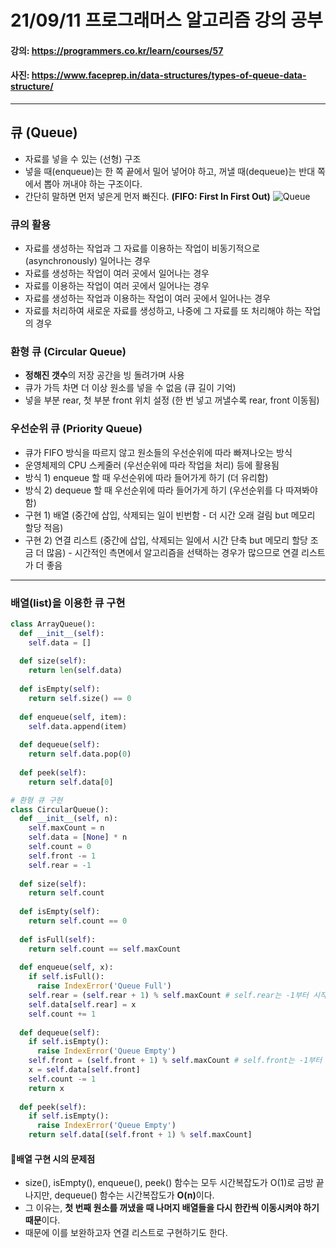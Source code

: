 # 21/09/11 프로그래머스 알고리즘 강의 공부
#### 강의: <a>https://programmers.co.kr/learn/courses/57</a>
#### 사진: <a>https://www.faceprep.in/data-structures/types-of-queue-data-structure/</a>
***
## 큐 (Queue)
* 자료를 넣을 수 있는 (선형) 구조
* 넣을 때(enqueue)는 한 쪽 끝에서 밀어 넣어야 하고, 꺼낼 때(dequeue)는 반대 쪽에서 뽑아 꺼내야 하는 구조이다.
* 간단히 말하면 먼저 넣은게 먼저 빠진다. <b>(FIFO: First In First Out)</b>
![Queue](https://i1.faceprep.in/Companies-1/queue-operations.gif)
### 큐의 활용
* 자료를 생성하는 작업과 그 자료를 이용하는 작업이 비동기적으로 (asynchronously) 일어나는 경우
* 자료를 생성하는 작업이 여러 곳에서 일어나는 경우
* 자료를 이용하는 작업이 여러 곳에서 일어나는 경우
* 자료를 생성하는 작업과 이용하는 작업이 여러 곳에서 일어나는 경우
* 자료를 처리하여 새로운 자료를 생성하고, 나중에 그 자료를 또 처리해야 하는 작업의 경우
### 환형 큐 (Circular Queue)
* <b>정해진 갯수</b>의 저장 공간을 빙 돌려가며 사용
* 큐가 가득 차면 더 이상 원소를 넣을 수 없음 (큐 길이 기억)
* 넣을 부분 rear, 첫 부분 front 위치 설정 (한 번 넣고 꺼낼수록 rear, front 이동됨)
### 우선순위 큐 (Priority Queue)
* 큐가 FIFO 방식을 따르지 않고 원소들의 우선순위에 따라 빠져나오는 방식
* 운영체제의 CPU 스케줄러 (우선순위에 따라 작업을 처리) 등에 활용됨
* 방식 1) enqueue 할 때 우선순위에 따라 들어가게 하기 (더 유리함)
* 방식 2) dequeue 할 때 우선순위에 따라 들어가게 하기 (우선순위를 다 따져봐야 함)
* 구현 1) 배열 (중간에 삽입, 삭제되는 일이 빈번함 - 더 시간 오래 걸림 but 메모리 할당 적음)
* 구현 2) 연결 리스트 (중간에 삽입, 삭제되는 일에서 시간 단축 but 메모리 할당 조금 더 많음) - 시간적인 측면에서 알고리즘을 선택하는 경우가 많으므로 연결 리스트가 더 좋음
***
### 배열(list)을 이용한 큐 구현
```python
class ArrayQueue():
  def __init__(self):
    self.data = []
  
  def size(self):
    return len(self.data)
  
  def isEmpty(self):
    return self.size() == 0
  
  def enqueue(self, item):
    self.data.append(item)
  
  def dequeue(self):
    return self.data.pop(0)
  
  def peek(self):
    return self.data[0]

# 환형 큐 구현
class CircularQueue():
  def __init__(self, n):
    self.maxCount = n
    self.data = [None] * n
    self.count = 0
    self.front -= 1
    self.rear = -1
  
  def size(self):
    return self.count
    
  def isEmpty(self):
    return self.count == 0
  
  def isFull(self):
    return self.count == self.maxCount
    
  def enqueue(self, x):
    if self.isFull():
      raise IndexError('Queue Full')
    self.rear = (self.rear + 1) % self.maxCount # self.rear는 -1부터 시작하므로 +1을 해야 하고, self.maxCount로 나눈 나머지대로 배열의 인덱스를 준다.
    self.data[self.rear] = x
    self.count += 1
  
  def dequeue(self):
    if self.isEmpty():
      raise IndexError('Queue Empty')
    self.front = (self.front + 1) % self.maxCount # self.front는 -1부터 시작하므로 +1을 해야 하고, self.maxCount로 나눈 나머지대로 배열의 인덱스를 준다.
    x = self.data[self.front]
    self.count -= 1
    return x
  
  def peek(self):
    if self.isEmpty():
      raise IndexError('Queue Empty')
    return self.data[(self.front + 1) % self.maxCount]
```
#### 🚨배열 구현 시의 문제점
* size(), isEmpty(), enqueue(), peek() 함수는 모두 시간복잡도가 O(1)로 금방 끝나지만, dequeue() 함수는 시간복잡도가 <b>O(n)</b>이다.  
* 그 이유는, <b>첫 번째 원소를 꺼냈을 때 나머지 배열들을 다시 한칸씩 이동시켜야 하기 때문</b>이다.
* 때문에 이를 보완하고자 연결 리스트로 구현하기도 한다.
